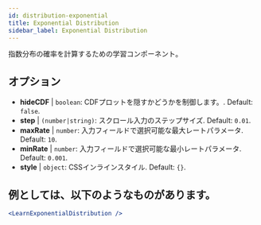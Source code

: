 ```yaml
---
id: distribution-exponential
title: Exponential Distribution
sidebar_label: Exponential Distribution
---
```


指数分布の確率を計算するための学習コンポーネント。

## オプション

* __hideCDF__ | `boolean`: CDFプロットを隠すかどうかを制御します。. Default: `false`.
* __step__ | `(number|string)`: スクロール入力のステップサイズ. Default: `0.01`.
* __maxRate__ | `number`: 入力フィールドで選択可能な最大レートパラメータ. Default: `10`.
* __minRate__ | `number`: 入力フィールドで選択可能な最小レートパラメータ. Default: `0.001`.
* __style__ | `object`: CSSインラインスタイル. Default: `{}`.


## 例としては、以下のようなものがあります。

```jsx live
<LearnExponentialDistribution />
```

